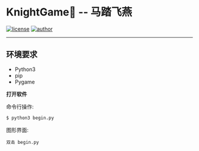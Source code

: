 # KnightGame🐴 -- 马踏飞燕

[![license](https://img.shields.io/badge/license-GPL_3.0-red.svg)]()
[![author](https://img.shields.io/badge/Author-Ninglo-blue.svg)](ninglo.xyz)

---

## 环境要求

* Python3
* pip
* Pygame

**打开软件**

命令行操作:
```bash
$ python3 begin.py
```
图形界面:
```
双击 begin.py
```